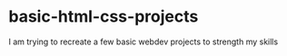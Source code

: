 # basic-html-css-projects
I am trying to recreate a few basic webdev projects to strength my skills

